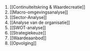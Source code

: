 1. [[Continuiteitskring & Waardecreatie]]
2. [[Macro-omgevingsanalyse]]
3. [[Sector-Analyse]]
4. [[Analyse van de organisatie]]
5. [[SWOT-analyse]]
6. [[Strategiekeuze]]
7. [[Waardeaanbod]]
8. [[Opvolging]]
